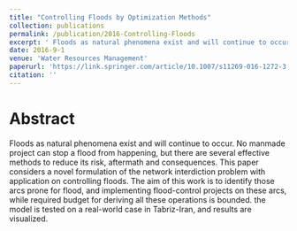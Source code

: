 ```yaml
---
title: "Controlling Floods by Optimization Methods"
collection: publications
permalink: /publication/2016-Controlling-Floods
excerpt: ' Floods as natural phenomena exist and will continue to occur. No manmade project can stop a flood from happening, but there are several effective methods to reduce its risk, aftermath and consequences.'
date: 2016-9-1
venue: 'Water Resources Management'
paperurl: 'https://link.springer.com/article/10.1007/s11269-016-1272-3'
citation: ''
---
```

Abstract
======
  Floods as natural phenomena exist and will continue to occur. No manmade project can stop a flood from happening, but there are several effective methods to reduce its risk, aftermath and consequences. This paper considers a novel formulation of the network interdiction problem with application on controlling floods. The aim of this work is to identify those arcs prone for flood, and implementing flood-control projects on these arcs, while required budget for deriving all these operations is bounded. the model is tested on a real-world case in Tabriz-Iran, and results are visualized.

